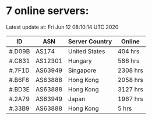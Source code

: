 # 7 online servers:

Latest update at: Fri Jun 12 08:10:14 UTC 2020

| ID | ASN | Server Country | Online |
| -- | --- | -------------- | ------ |
| #.D09B | AS174 | United States | 404 hrs |
| #.C831 | AS12301 | Hungary | 586 hrs |
| #.7F1D | AS63949 | Singapore | 2308 hrs |
| #.B6F8 | AS63888 | Hong Kong | 2058 hrs |
| #.BD3E | AS63888 | Hong Kong | 3127 hrs |
| #.2A79 | AS63949 | Japan | 1967 hrs |
| #.33B9 | AS63888 | Hong Kong | 5 hrs |


